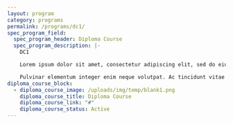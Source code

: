 ```yaml
---
layout: program
category: programs
permalink: /programs/dc1/
spec_program_field:
  spec_program_header: Diploma Course
  spec_program_description: |-
    DC1

    Lorem ipsum dolor sit amet, consectetur adipiscing elit, sed do eiusmod tempor incididunt ut labore et dolore magna aliqua. Scelerisque purus semper eget duis at tellus at

    Pulvinar elementum integer enim neque volutpat. Ac tincidunt vitae semper quis lectus nulla at volutpat diam. Tristique senectus et netus et. Ultricies mi quis hendrerit dolor magna eget est. Facilisis magna etiam tempor orci eu
diploma_course_block:
  - diploma_course_image: /uploads/img/temp/blank1.png
    diploma_course_title: Diploma Course
    diploma_course_link: "#"
    diploma_course_status: Active
---
```

